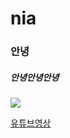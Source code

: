# nia

### 안녕

##### 안녕안녕안녕


![](https://www.google.com/url?sa=i&url=https%3A%2F%2Fwww.edaily.co.kr%2Fnews%2Fread%3FnewsId%3D01233286625903072%26mediaCodeNo%3D258&psig=AOvVaw2IYRPO0-DvUiF3oVauTXSg&ust=1673325520788000&source=images&cd=vfe&ved=0CBAQjRxqFwoTCOj5-9LWufwCFQAAAAAdAAAAABAD)


[유튜브영상](https://www.youtube.com/watch?v=RmuL-BPFi2Q&list=RDRmuL-BPFi2Q&start_radio=1)


